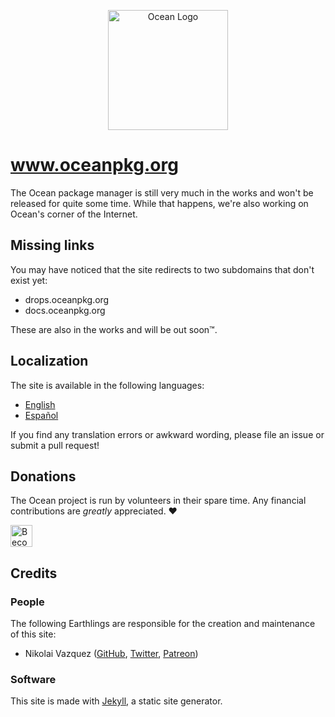 <p align="center">
  <a href="https://www.oceanpkg.org/">
    <img src="https://www.oceanpkg.org/logos/ocean-logo.svg" width="192px" alt="Ocean Logo">
  </a>
</p>

# www.oceanpkg.org

The Ocean package manager is still very much in the works and won't be released
for quite some time. While that happens, we're also working on Ocean's corner of
the Internet.

## Missing links

You may have noticed that the site redirects to two subdomains that don't exist
yet:
- drops.oceanpkg.org
- docs.oceanpkg.org

These are also in the works and will be out soon™.

## Localization

The site is available in the following languages:

- [English](https://www.oceanpkg.org/en-US/)
- [Español](https://www.oceanpkg.org/es-ES/)

If you find any translation errors or awkward wording, please file an issue or
submit a pull request!

## Donations

The Ocean project is run by volunteers in their spare time. Any financial
contributions are _greatly_ appreciated. ❤️

<a href="https://www.patreon.com/oceanpkg">
  <img src="https://c5.patreon.com/external/logo/become_a_patron_button.png" alt="Become a Patron!" height="35">
</a>

## Credits

### People

The following Earthlings are responsible for the creation and maintenance of
this site:

- Nikolai Vazquez ([GitHub](https://github.com/nvzqz), [Twitter](https://twitter.com/NikolaiVazquez), [Patreon](https://www.patreon.com/nvzqz))

### Software

This site is made with [Jekyll](https://jekyllrb.com), a static site generator.
